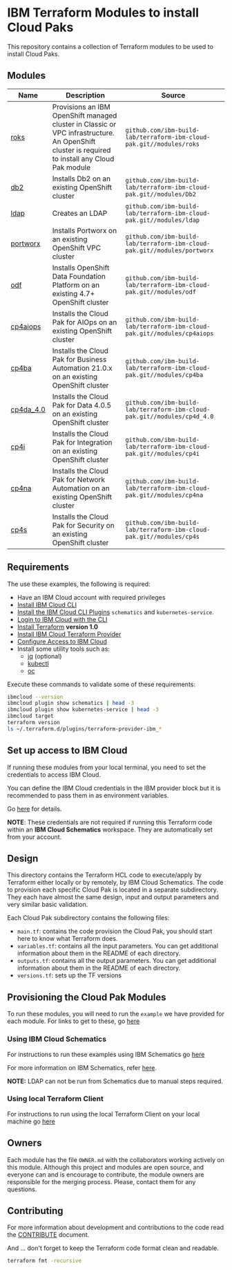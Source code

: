 # IBM Terraform Modules to install Cloud Paks

This repository contains a collection of Terraform modules to be used to install Cloud Paks.

## Modules

| Name    | Description                                                                                      | Source                                                                  |
| ------- | ------------------------------------------------------------------------------------------------ | ----------------------------------------------------------------------- |
| [roks](https://github.com/ibm-build-lab/terraform-ibm-cloud-pak/tree/main/modules/roks/)    | Provisions an IBM OpenShift managed cluster in Classic or VPC infrastructure. An OpenShift cluster is required to install any Cloud Pak module | `github.com/ibm-build-lab/terraform-ibm-cloud-pak.git//modules/roks`    |
| [db2](https://github.com/ibm-build-lab/terraform-ibm-cloud-pak/tree/main/modules/Db2)  | Installs Db2 on an existing OpenShift cluster                          | `github.com/ibm-build-lab/terraform-ibm-cloud-pak.git//modules/Db2`  |
| [ldap](https://github.com/ibm-build-lab/terraform-ibm-cloud-pak/tree/main/modules/ldap)  | Creates an LDAP                           | `github.com/ibm-build-lab/terraform-ibm-cloud-pak.git//modules/ldap`  |
| [portworx](https://github.com/ibm-build-lab/terraform-ibm-cloud-pak/tree/main/modules/portworx)  | Installs Portworx on an existing OpenShift VPC cluster                          | `github.com/ibm-build-lab/terraform-ibm-cloud-pak.git//modules/portworx`  |
| [odf](https://github.com/ibm-build-lab/terraform-ibm-cloud-pak/tree/main/modules/odf)  | Installs OpenShift Data Foundation Platform on an existing 4.7+ OpenShift cluster                          | `github.com/ibm-build-lab/terraform-ibm-cloud-pak.git//modules/odf`  |
| [cp4aiops](https://github.com/ibm-build-lab/terraform-ibm-cloud-pak/tree/main/modules/cp4aiops)  | Installs the Cloud Pak for AIOps on an existing OpenShift cluster                          | `github.com/ibm-build-lab/terraform-ibm-cloud-pak.git//modules/cp4aiops`  |
| [cp4ba](https://github.com/ibm-build-lab/terraform-ibm-cloud-pak/tree/main/modules/cp4ba)  | Installs the Cloud Pak for Business Automation 21.0.x on an existing OpenShift cluster                          | `github.com/ibm-build-lab/terraform-ibm-cloud-pak.git//modules/cp4ba`  |
| [cp4da_4.0](https://github.com/ibm-build-lab/terraform-ibm-cloud-pak/tree/main/modules/cp4d_4.0) | Installs the Cloud Pak for Data 4.0.5 on an existing OpenShift cluster                                 | `github.com/ibm-build-lab/terraform-ibm-cloud-pak.git//modules/cp4d_4.0` |
| [cp4i](https://github.com/ibm-build-lab/terraform-ibm-cloud-pak/tree/main/modules/cp4i)  | Installs the Cloud Pak for Integration on an existing OpenShift cluster                          | `github.com/ibm-build-lab/terraform-ibm-cloud-pak.git//modules/cp4i`  |
| [cp4na](https://github.com/ibm-build-lab/terraform-ibm-cloud-pak/tree/main/modules/cp4na)  | Installs the Cloud Pak for Network Automation on an existing OpenShift cluster                          | `github.com/ibm-build-lab/terraform-ibm-cloud-pak.git//modules/cp4na`  |
| [cp4s](https://github.com/ibm-build-lab/terraform-ibm-cloud-pak/tree/main/modules/cp4s)  | Installs the Cloud Pak for Security on an existing OpenShift cluster                          | `github.com/ibm-build-lab/terraform-ibm-cloud-pak.git//modules/cp4s`  |

## Requirements

The use these examples, the following is required:

- Have an IBM Cloud account with required privileges
- [Install IBM Cloud CLI](https://ibm.github.io/cloud-enterprise-examples/iac/setup-environment#install-ibm-cloud-cli)
- [Install the IBM Cloud CLI Plugins](https://ibm.github.io/cloud-enterprise-examples/iac/setup-environment#ibm-cloud-cli-plugins) `schematics` and `kubernetes-service`.
- [Login to IBM Cloud with the CLI](https://ibm.github.io/cloud-enterprise-examples/iac/setup-environment#login-to-ibm-cloud)
- [Install Terraform](https://ibm.github.io/cloud-enterprise-examples/iac/setup-environment#install-terraform) **version 1.0**
- [Install IBM Cloud Terraform Provider](https://ibm.github.io/cloud-enterprise-examples/iac/setup-environment#configure-access-to-ibm-cloud)
- [Configure Access to IBM Cloud](#configure-access-to-ibm-cloud)
- Install some utility tools such as:
  - [jq](https://stedolan.github.io/jq/download/) (optional)
  - [kubectl](https://kubernetes.io/docs/tasks/tools/install-kubectl/)
  - [oc](https://docs.openshift.com/container-platform/3.6/cli_reference/get_started_cli.html)

Execute these commands to validate some of these requirements:

```bash
ibmcloud --version
ibmcloud plugin show schematics | head -3
ibmcloud plugin show kubernetes-service | head -3
ibmcloud target
terraform version
ls ~/.terraform.d/plugins/terraform-provider-ibm_*
```

## Set up access to IBM Cloud

If running these modules from your local terminal, you need to set the credentials to access IBM Cloud.

You can define the IBM Cloud credentials in the IBM provider block but it is recommended to pass them in as environment variables.

Go [here](./CREDENTIALS.md) for details.

**NOTE**: These credentials are not required if running this Terraform code within an **IBM Cloud Schematics** workspace. They are automatically set from your account.


## Design

This directory contains the Terraform HCL code to execute/apply by Terraform either locally or by remotely, by IBM Cloud Schematics. The code to provision each specific Cloud Pak is located in a separate subdirectory. They each have almost the same design, input and output parameters and very similar basic validation.

Each Cloud Pak subdirectory contains the following files:

- `main.tf`: contains the code provision the Cloud Pak, you should start here to know what Terraform does.
- `variables.tf`: contains all the input parameters. You can get additional information about them in the README of each directory.
- `outputs.tf`: contains all the output parameters. You can get additional information about them in the README of each directory.
- `versions.tf`: sets up the TF versions

## Provisioning the Cloud Pak Modules

To run these modules, you will need to run the `example` we have provided for each module.  For links to get to these, go [here](../examples)

### Using IBM Cloud Schematics

For instructions to run these examples using IBM Schematics go [here](./Using_Schematics.md)

For more information on IBM Schematics, refer [here](https://cloud.ibm.com/docs/schematics?topic=schematics-get-started-terraform).

**NOTE:** LDAP can not be run from Schematics due to manual steps required.

### Using local Terraform Client

For instructions to run using the local Terraform Client on your local machine go [here](./Using_Terraform.md)

## Owners

Each module has the file `OWNER.md` with the collaborators working actively on this module. Although this project and modules are open source, and everyone can and is encourage to contribute, the module owners are responsible for the merging process. Please, contact them for any questions.

## Contributing

For more information about development and contributions to the code read the [CONTRIBUTE](./CONTRIBUTE.md) document.

And ... don't forget to keep the Terraform code format clean and readable.

```bash
terraform fmt -recursive
```
